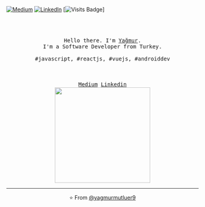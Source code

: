 [![Medium](https://img.shields.io/badge/Medium-yagmurmutluer-green?style=flat-square&logo=medium)](https://medium.com/@yagmurmutluer)
[![LinkedIn](https://img.shields.io/badge/LinkedIn-yagmurmutluer-red?style=flat-square&logo=linkedin)](https://www.linkedin.com/in/yağmur-mutluer/)
[![Visits Badge](https://badges.pufler.dev/visits/yagmurmutluer9/yagmurmutluer9)]



<p align="center">
  <br>
  <br>
  <br>
 <samp>Hello there. I'm <a href="https://yagmurmutluer9.github.io">Yağmur</a>.<br> I'm a Software Developer from Turkey.<br><br>#javascript, #reactjs, #vuejs, #androiddev</samp>
  <br>
  <br>
  <br>
  <br>
  <samp> <a href="https://medium.com/@yagmurmutluer">Medium</a> </samp>
 <samp> <a href="https://www.linkedin.com/in/yağmur-mutluer"> Linkedin</a> </samp>
 <br>
  <img src="https://github.com/yagmurmutluer9/yagmurmutluer9/blob/master/raining.gif" width="250" />
</p>

------------
<p align="center">⭐️ From <a href="https://github.com/yagmurmutluer9">@yagmurmutluer9</a></p>







